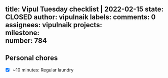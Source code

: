 title:	Vipul Tuesday checklist | 2022-02-15
state:	CLOSED
author:	vipulnaik
labels:	
comments:	0
assignees:	vipulnaik
projects:	
milestone:	
number:	784
--
## Personal chores

- [x] ~10 minutes: Regular laundry
